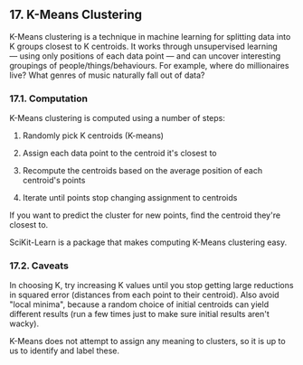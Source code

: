 ## 17. K-Means Clustering

K-Means clustering is a technique in machine learning for splitting data into K groups closest to K centroids. It works through unsupervised learning — using only positions of each data point — and can uncover interesting groupings of people/things/behaviours. For example, where do millionaires live? What genres of music naturally fall out of data?

### 17.1. Computation

K-Means clustering is computed using a number of steps:

1. Randomly pick K centroids (K-means)

2. Assign each data point to the centroid it's closest to

3. Recompute the centroids based on the average position of each centroid's points

4. Iterate until points stop changing assignment to centroids

If you want to predict the cluster for new points, find the centroid they're closest to.

SciKit-Learn is a package that makes computing K-Means clustering easy.

### 17.2. Caveats

In choosing K, try increasing K values until you stop getting large reductions in squared error (distances from each point to their centroid). Also avoid "local minima", because a random choice of initial centroids can yield different results (run a few times just to make sure initial results aren't wacky).

K-Means does not attempt to assign any meaning to clusters, so it is up to us to identify and label these.
